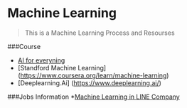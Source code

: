 # Machine Learning

> This is a Machine Learning Process and Resourses

###Course
* [AI for everyning](https://www.coursera.org/learn/ai-for-everyone/home/welcome)
* [Standford Machine Learning] (https://www.coursera.org/learn/machine-learning)
* [Deeplearning.Ai] (https://www.deeplearning.ai/)

###Jobs Information
*[Machine Learning in LINE Company](https://www.slideshare.net/linecorp/machine-learning-at-line-124120738)




